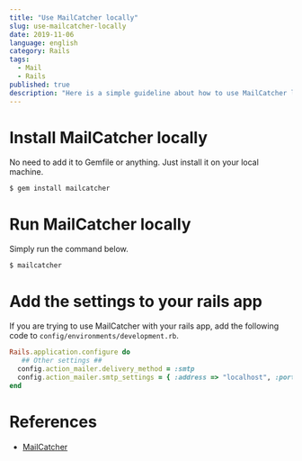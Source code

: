 ```yaml
---
title: "Use MailCatcher locally"
slug: use-mailcatcher-locally
date: 2019-11-06
language: english
category: Rails
tags:
  - Mail
  - Rails
published: true
description: "Here is a simple guideline about how to use MailCatcher locally."
---
```

# Install MailCatcher locally 

No need to add it to Gemfile or anything. Just install it on your local machine.

```
$ gem install mailcatcher
```

# Run MailCatcher locally 

Simply run the command below.

```
$ mailcatcher
```

# Add the settings to your rails app

If you are trying to use MailCatcher with your rails app,  add the following code to `config/environments/development.rb`.

```ruby
Rails.application.configure do
   ## Other settings ##
  config.action_mailer.delivery_method = :smtp
  config.action_mailer.smtp_settings = { :address => "localhost", :port => 1025 }
end
```

# References 
- [MailCatcher](https://mailcatcher.me/)
